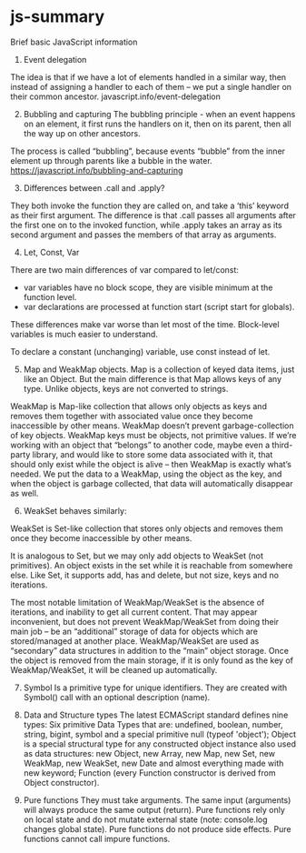 # js-summary
Brief basic JavaScript information

1. Event delegation

The idea is that if we have a lot of elements handled in a similar way, then instead of assigning a handler to each of them – we put a single handler on their common ancestor.
javascript.info/event-delegation

2. Bubbling and capturing
The bubbling principle - when an event happens on an element, it first runs the handlers on it, then on its parent, then all the way up on other ancestors.

The process is called “bubbling”, because events “bubble” from the inner element up through parents like a bubble in the water.
https://javascript.info/bubbling-and-capturing

3. Differences between .call and .apply?

They both invoke the function they are called on, and take a ‘this’ keyword as their first argument. 
The difference is that .call passes all arguments after the first one on to the invoked function, while .apply takes an array as its second argument and passes the members of that array as arguments.

4. Let, Const, Var

There are two main differences of var compared to let/const:

- var variables have no block scope, they are visible minimum at the function level.
- var declarations are processed at function start (script start for globals).

These differences make var worse than let most of the time. Block-level variables is much easier to understand.

To declare a constant (unchanging) variable, use const instead of let.

5. Мар and WeakMap objects.
Map is a collection of keyed data items, just like an Object. But the main difference is that Map allows keys of any type. Unlike objects, keys are not converted to strings.

WeakMap is Map-like collection that allows only objects as keys and removes them together with associated value once they become inaccessible by other means.
WeakMap doesn’t prevent garbage-collection of key objects.
WeakMap keys must be objects, not primitive values.
If we’re working with an object that “belongs” to another code, maybe even a third-party library, and would like to store some data associated with it, that should only exist while the object is alive – then WeakMap is exactly what’s needed.
We put the data to a WeakMap, using the object as the key, and when the object is garbage collected, that data will automatically disappear as well.

6. WeakSet behaves similarly:

WeakSet is Set-like collection that stores only objects and removes them once they become inaccessible by other means.

It is analogous to Set, but we may only add objects to WeakSet (not primitives).
An object exists in the set while it is reachable from somewhere else.
Like Set, it supports add, has and delete, but not size, keys and no iterations.

The most notable limitation of WeakMap/WeakSet is the absence of iterations, and inability to get all current content. That may appear inconvenient, but does not prevent WeakMap/WeakSet from doing their main job – be an “additional” storage of data for objects which are stored/managed at another place.
WeakMap/WeakSet are used as “secondary” data structures in addition to the “main” object storage. Once the object is removed from the main storage, if it is only found as the key of WeakMap/WeakSet, it will be cleaned up automatically.

7. Symbol
Is a primitive type for unique identifiers. They are created with Symbol() call with an optional description (name).

8. Data and Structure types
The latest ECMAScript standard defines nine types:
Six primitive Data Types that are: undefined, boolean, number, string, bigint, symbol and a special primitive null (typeof 'object');
Object is a special structural type for any constructed object instance also used as data structures: new Object, new Array, new Map, new Set, new WeakMap, new WeakSet, new Date and almost everything made with new keyword;
Function (every Function constructor is derived from Object constructor).

9. Pure functions
They must take arguments.
The same input (arguments) will always produce the same output (return).
Pure functions rely only on local state and do not mutate external state (note: console.log changes global state).
Pure functions do not produce side effects.
Pure functions cannot call impure functions.